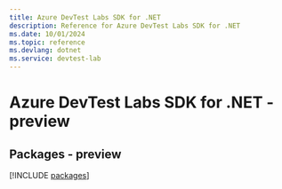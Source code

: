 ```yaml
---
title: Azure DevTest Labs SDK for .NET
description: Reference for Azure DevTest Labs SDK for .NET
ms.date: 10/01/2024
ms.topic: reference
ms.devlang: dotnet
ms.service: devtest-lab
---
```

# Azure DevTest Labs SDK for .NET - preview
## Packages - preview
[!INCLUDE [packages](devtest-labs-index.md)]